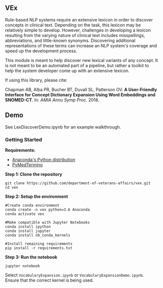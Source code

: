 ## VEx
Rule-based NLP systems require an extensive lexicon in order to discover concepts in clinical text. Depending on the task, this lexicon may be relatively simple to develop. However, challenges in developing a lexicon resulting from the varying nature of clinical text includes misspellings, abbreviations, and little-known synonyms. Discovering additional representations of these terms can increase an NLP system's coverage and speed up the development process.

This module is meant to help discover new lexical variants of any concept. It is not meant to be an automated part of a pipeline, but rather a toolkit to help the system developer come up with an extensive lexicon.

If using this library, please cite:

Chapman AB, Alba PR, Bucher BT, Duvall SL, Patterson OV. **A User-Friendly Interface for Concept Dictionary Expansion Using Word Embeddings and SNOMED-CT**. In: *AMIA Annu Symp Proc*. 2018. 

## Demo 
See LexDiscoverDemo.ipynb for an example walkthrough. 

### Getting Started

**Requirements:**

* [Anaconda's Python distribution](https://www.anaconda.com/download/)
* [PyMedTermino](https://pythonhosted.org/PyMedTermino/tuto_en.html#installation)

**Step 1: Clone the repository**

```
git clone https://github.com/department-of-veterans-affairs/vex.git
cd vex
```

**Step 2: Setup the environment**

```
#Create conda environment
conda create -n vex python=3.6 Anaconda
conda activate vex

#Make compatible with Jupyter Notebooks
conda install ipython
conda install jupyter
conda install nb_conda_kernels 

#Install remaining requirements
pip install -r requirements.txt
```

**Step 3: Run the notebook**

```
jupyter notebook
```

Select `VocabularyExpansion.ipynb` or `VocabularyExpansionDemo.ipynb`. Ensure that the correct kernel is being used.  
